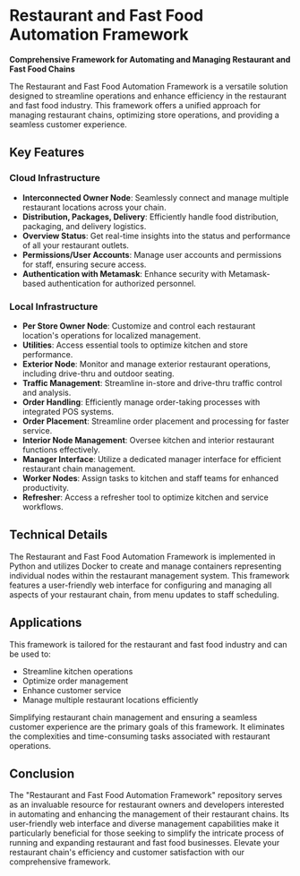 # Restaurant and Fast Food Automation Framework

**Comprehensive Framework for Automating and Managing Restaurant and Fast Food Chains**

The Restaurant and Fast Food Automation Framework is a versatile solution designed to streamline operations and enhance efficiency in the restaurant and fast food industry. This framework offers a unified approach for managing restaurant chains, optimizing store operations, and providing a seamless customer experience.

## Key Features

### Cloud Infrastructure

- **Interconnected Owner Node**: Seamlessly connect and manage multiple restaurant locations across your chain.
- **Distribution, Packages, Delivery**: Efficiently handle food distribution, packaging, and delivery logistics.
- **Overview Status**: Get real-time insights into the status and performance of all your restaurant outlets.
- **Permissions/User Accounts**: Manage user accounts and permissions for staff, ensuring secure access.
- **Authentication with Metamask**: Enhance security with Metamask-based authentication for authorized personnel.

### Local Infrastructure

- **Per Store Owner Node**: Customize and control each restaurant location's operations for localized management.
- **Utilities**: Access essential tools to optimize kitchen and store performance.
- **Exterior Node**: Monitor and manage exterior restaurant operations, including drive-thru and outdoor seating.
- **Traffic Management**: Streamline in-store and drive-thru traffic control and analysis.
- **Order Handling**: Efficiently manage order-taking processes with integrated POS systems.
- **Order Placement**: Streamline order placement and processing for faster service.
- **Interior Node Management**: Oversee kitchen and interior restaurant functions effectively.
- **Manager Interface**: Utilize a dedicated manager interface for efficient restaurant chain management.
- **Worker Nodes**: Assign tasks to kitchen and staff teams for enhanced productivity.
- **Refresher**: Access a refresher tool to optimize kitchen and service workflows.

## Technical Details

The Restaurant and Fast Food Automation Framework is implemented in Python and utilizes Docker to create and manage containers representing individual nodes within the restaurant management system. This framework features a user-friendly web interface for configuring and managing all aspects of your restaurant chain, from menu updates to staff scheduling.

## Applications

This framework is tailored for the restaurant and fast food industry and can be used to:

- Streamline kitchen operations
- Optimize order management
- Enhance customer service
- Manage multiple restaurant locations efficiently

Simplifying restaurant chain management and ensuring a seamless customer experience are the primary goals of this framework. It eliminates the complexities and time-consuming tasks associated with restaurant operations.

## Conclusion

The "Restaurant and Fast Food Automation Framework" repository serves as an invaluable resource for restaurant owners and developers interested in automating and enhancing the management of their restaurant chains. Its user-friendly web interface and diverse management capabilities make it particularly beneficial for those seeking to simplify the intricate process of running and expanding restaurant and fast food businesses. Elevate your restaurant chain's efficiency and customer satisfaction with our comprehensive framework.
